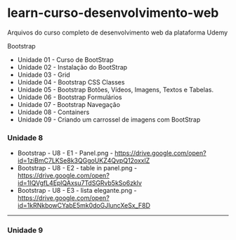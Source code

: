 # learn-curso-desenvolvimento-web
Arquivos do curso completo de desenvolvimento web da plataforma Udemy



Bootstrap
 * Unidade 01 - Curso de BootStrap  
 * Unidade 02 - Instalação do BootStrap  
 * Unidade 03 - Grid  
 * Unidade 04 - Bootstrap CSS Classes  
 * Unidade 05 - Bootstrap Botões, Vídeos, Imagens, Textos e Tabelas.  
 * Unidade 06 - Bootstrap Formulários  
 * Unidade 07 - Bootstrap Navegação  
 * Unidade 08 - Containers  
 * Unidade 09 - Criando um carrossel de imagens com BootStrap  

### Unidade 8
* Bootstrap - U8 - E1 - Panel.png - https://drive.google.com/open?id=1ziBmC7LKSe8k3QGgoUKZ4QvpQ12oxxlZ
* Bootstrap - U8 - E2 - table in panel.png - https://drive.google.com/open?id=1IQVgfL4EplQAxsu7TdSGRvb5kSo6zklv
* Bootstrap - U8 - E3 - lista elegante.png - https://drive.google.com/open?id=1kRNkbowCYabE5mk0doGJluncXeSx_F8D
---
### Unidade 9